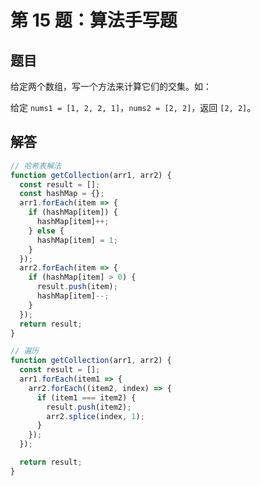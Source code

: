 # 第 15 题：算法手写题

## 题目

给定两个数组，写一个方法来计算它们的交集。如：

给定 `nums1 = [1, 2, 2, 1]`，`nums2 = [2, 2]`，返回 `[2, 2]`。

## 解答

```js
// 哈希表解法
function getCollection(arr1, arr2) {
  const result = [];
  const hashMap = {};
  arr1.forEach(item => {
    if (hashMap[item]) {
      hashMap[item]++;
    } else {
      hashMap[item] = 1;
    }
  });
  arr2.forEach(item => {
    if (hashMap[item] > 0) {
      result.push(item);
      hashMap[item]--;
    }
  });
  return result;
}

// 遍历
function getCollection(arr1, arr2) {
  const result = [];
  arr1.forEach(item1 => {
    arr2.forEach((item2, index) => {
      if (item1 === item2) {
        result.push(item2);
        arr2.splice(index, 1);
      }
    });
  });

  return result;
}
```
